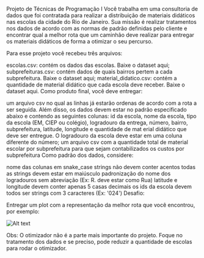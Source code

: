Projeto de Técnicas de Programação I
Você trabalha em uma consultoria de dados que foi contratada para realizar a distribuição de materiais didáticos nas escolas da cidade do Rio de Janeiro. Sua missão é realizar tratamentos nos dados de acordo com as normas de padrão definidas pelo cliente e encontrar qual a melhor rota que um caminhão deve realizar para entregar os materiais didáticos de forma a otimizar o seu percurso.

Para esse projeto você recebeu três arquivos:

escolas.csv: contém os dados das escolas. Baixe o dataset aqui;
subprefeituras.csv: contém dados de quais bairros pertem a cada subprefeitura. Baixe o dataset aqui;
material_didatico.csv: contém a quantidade de material didático que cada escola deve receber. Baixe o dataset aqui.
Como produto final, você deve entregar:

um arquivo csv no qual as linhas já estarão ordenas de acordo com a rota a ser seguida. Além disso, os dados devem estar no padrão especificado abaixo e contendo as seguintes colunas: id da escola, nome da escola, tipo da escola (EM, CIEP ou colégio), logradouro da entrega, número, bairro, subprefeitura, latitude, longitude e quantidade de mat erial didático que deve ser entregue. O logradouro da escola deve estar em uma coluna diferente do número;
um arquivo csv com a quantidade total de material escolar por subprefeitura para que sejam contabilizados os custos por subprefeitura
Como padrão dos dados, considere:

nome das colunas em snake_case
strings não devem conter acentos
todas as strings devem estar em maiúsculo
padronização do nome dos logradouros sem abreviação (Ex: R. deve estar como Rua)
latitude e longitude devem conter apenas 5 casas decimais
os ids da escola devem todos ser strings com 3 caracteres (Ex: '024')
Desafio:

Entregar um plot com a representação da melhor rota que você encontrou, por exemplo:

![Alt text](image.png)

Obs: O otimizador não é a parte mais importante do projeto. Foque no tratamento dos dados e se preciso, pode reduzir a quantidade de escolas para rodar o otimizador.
